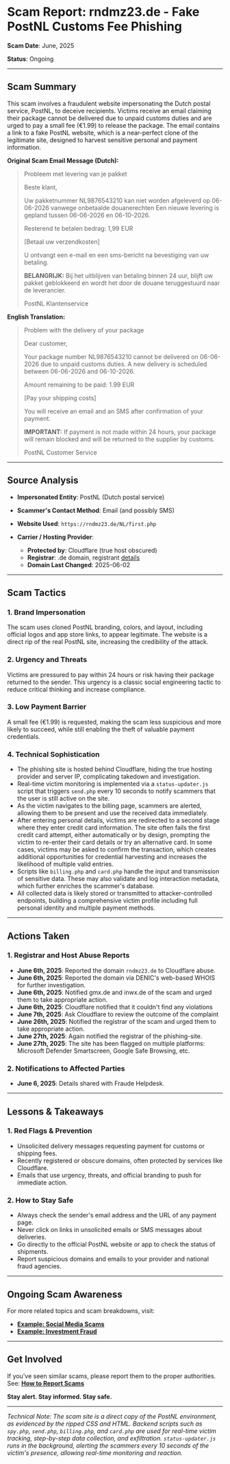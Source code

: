 # Scam Report: **rndmz23.de - Fake PostNL Customs Fee Phishing**

**Scam Date**: June, 2025

**Status**: Ongoing

---

## Scam Summary

This scam involves a fraudulent website impersonating the Dutch postal service, PostNL, to deceive recipients. Victims receive an email claiming their package cannot be delivered due to unpaid customs duties and are urged to pay a small fee (€1.99) to release the package. The email contains a link to a fake PostNL website, which is a near-perfect clone of the legitimate site, designed to harvest sensitive personal and payment information.

**Original Scam Email Message (Dutch):**

> Probleem met levering van je pakket
>
> Beste klant,
>
> Uw pakketnummer NL9876543210 kan niet worden afgeleverd op 06-06-2026 vanwege onbetaalde douanerechten
> Een nieuwe levering is gepland tussen 06-06-2026 en 06-10-2026.
>
> Resterend te betalen bedrag: 1,99 EUR
>
> \[Betaal uw verzendkosten]
>
> U ontvangt een e-mail en een sms-bericht na bevestiging van uw betaling.
>
> **BELANGRIJK:** Bij het uitblijven van betaling binnen 24 uur, blijft uw pakket geblokkeerd en wordt het door de douane teruggestuurd naar de leverancier.
>
> PostNL Klantenservice

**English Translation:**

> Problem with the delivery of your package
>
> Dear customer,
>
> Your package number NL9876543210 cannot be delivered on 06-06-2026 due to unpaid customs duties.
> A new delivery is scheduled between 06-06-2026 and 06-10-2026.
>
> Amount remaining to be paid: 1.99 EUR
>
> \[Pay your shipping costs]
>
> You will receive an email and an SMS after confirmation of your payment.
>
> **IMPORTANT:** If payment is not made within 24 hours, your package will remain blocked and will be returned to the supplier by customs.
>
> PostNL Customer Service

---

## Source Analysis

* **Impersonated Entity**: PostNL (Dutch postal service)
* **Scammer's Contact Method**: Email (and possibly SMS)
* **Website Used**: `https://rndmz23.de/NL/first.php`
* **Carrier / Hosting Provider**:

  * **Protected by**: Cloudflare (true host obscured)
  * **Registrar**: .de domain, registrant [details](https://www.denic.de/webwhois-web20/?lang=en&query=rndmz23.de)
  * **Domain Last Changed**: 2025-06-02

---

## Scam Tactics

### 1. **Brand Impersonation**

The scam uses cloned PostNL branding, colors, and layout, including official logos and app store links, to appear legitimate. The website is a direct rip of the real PostNL site, increasing the credibility of the attack.

### 2. **Urgency and Threats**

Victims are pressured to pay within 24 hours or risk having their package returned to the sender. This urgency is a classic social engineering tactic to reduce critical thinking and increase compliance.

### 3. **Low Payment Barrier**

A small fee (€1.99) is requested, making the scam less suspicious and more likely to succeed, while still enabling the theft of valuable payment credentials.

### 4. **Technical Sophistication**

* The phishing site is hosted behind Cloudflare, hiding the true hosting provider and server IP, complicating takedown and investigation.
* Real-time victim monitoring is implemented via a `status-updater.js` script that triggers `send.php` every 10 seconds to notify scammers that the user is still active on the site.
* As the victim navigates to the billing page, scammers are alerted, allowing them to be present and use the received data immediately.
* After entering personal details, victims are redirected to a second stage where they enter credit card information. The site often fails the first credit card attempt, either automatically or by design, prompting the victim to re-enter their card details or try an alternative card. In some cases, victims may be asked to confirm the transaction, which creates additional opportunities for credential harvesting and increases the likelihood of multiple valid entries.
* Scripts like `billing.php` and `card.php` handle the input and transmission of sensitive data. These may also validate and log interaction metadata, which further enriches the scammer's database.
* All collected data is likely stored or transmitted to attacker-controlled endpoints, building a comprehensive victim profile including full personal identity and multiple payment methods.

---

## Actions Taken

### 1. Registrar and Host Abuse Reports

* **June 6th, 2025**: Reported the domain `rndmz23.de` to Cloudflare abuse.
* **June 6th, 2025**: Reported the domain via DENIC's web-based WHOIS for further investigation.
* **June 6th, 2025**: Notified gmx.de and inwx.de of the scam and urged them to take appropriate action.
* **June 6th, 2025**: Cloudflare notified that it couldn't find any violations
* **June 7th, 2025**: Ask Cloudflare to review the outcome of the complaint
* **June 26th, 2025**: Notified the registrar of the scam and urged them to take appropriate action.
* **June 27th, 2025**: Again notified the registrar of the phishing-site.
* **June 27th, 2025**: The site has been flagged on multiple platforms: Microsoft Defender Smartscreen, Google Safe Browsing, etc.

### 2. Notifications to Affected Parties

* **June 6, 2025**: Details shared with Fraude Helpdesk.

---

## Lessons & Takeaways

### 1. Red Flags & Prevention

* Unsolicited delivery messages requesting payment for customs or shipping fees.
* Recently registered or obscure domains, often protected by services like Cloudflare.
* Emails that use urgency, threats, and official branding to push for immediate action.

### 2. How to Stay Safe

* Always check the sender's email address and the URL of any payment page.
* Never click on links in unsolicited emails or SMS messages about deliveries.
* Go directly to the official PostNL website or app to check the status of shipments.
* Report suspicious domains and emails to your provider and national fraud agencies.

---

## Ongoing Scam Awareness

For more related topics and scam breakdowns, visit:

* [**Example: Social Media Scams**](../General/SocialMediaScam.md)
* [**Example: Investment Fraud**](../General/InvestmentFraud.md)

---

## Get Involved

If you've seen similar scams, please report them to the proper authorities.
See: [**How to Report Scams**](../General/GetInvolved.md)

**Stay alert. Stay informed. Stay safe.**

---

*Technical Note: The scam site is a direct copy of the PostNL environment, as evidenced by the ripped CSS and HTML. Backend scripts such as `spy.php`, `send.php`, `billing.php`, and `card.php` are used for real-time victim tracking, step-by-step data collection, and exfiltration. `status-updater.js` runs in the background, alerting the scammers every 10 seconds of the victim's presence, allowing real-time monitoring and reaction.*
